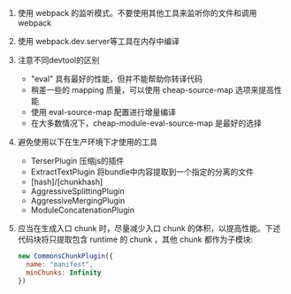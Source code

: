 
1. 使用 webpack 的监听模式。不要使用其他工具来监听你的文件和调用 webpack 
2. 使用 webpack.dev.server等工具在内存中编译
3. 注意不同devtool的区别
    * "eval" 具有最好的性能，但并不能帮助你转译代码
    * 稍差一些的 mapping 质量，可以使用 cheap-source-map 选项来提高性能
    * 使用 eval-source-map 配置进行增量编译
    * 在大多数情况下，cheap-module-eval-source-map 是最好的选择

4. 避免使用以下在生产环境下才使用的工具
    * TerserPlugin 压缩js的插件
    * ExtractTextPlugin 将bundle中内容提取到一个指定的分离的文件
    * [hash]/[chunkhash]
    * AggressiveSplittingPlugin
    * AggressiveMergingPlugin
    * ModuleConcatenationPlugin

5. 应当在生成入口 chunk 时，尽量减少入口 chunk 的体积，以提高性能。下述代码块将只提取包含 runtime 的 chunk ，其他 chunk 都作为子模块:
    ```js
    new CommonsChunkPlugin({
      name: "manifest",
      minChunks: Infinity
    })
    ```